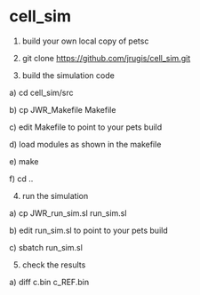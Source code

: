 # cell_sim
1) build your own local copy of petsc

2) git clone https://github.com/jrugis/cell_sim.git

3) build the simulation code

  a) cd cell_sim/src

  b) cp JWR_Makefile Makefile

  c) edit Makefile to point to your pets build

  d) load modules as shown in the makefile

  e) make

  f) cd ..

4) run the simulation

  a) cp JWR_run_sim.sl run_sim.sl

  b) edit run_sim.sl to point to your pets build 

  c) sbatch run_sim.sl

5) check the results

  a) diff c.bin c_REF.bin
